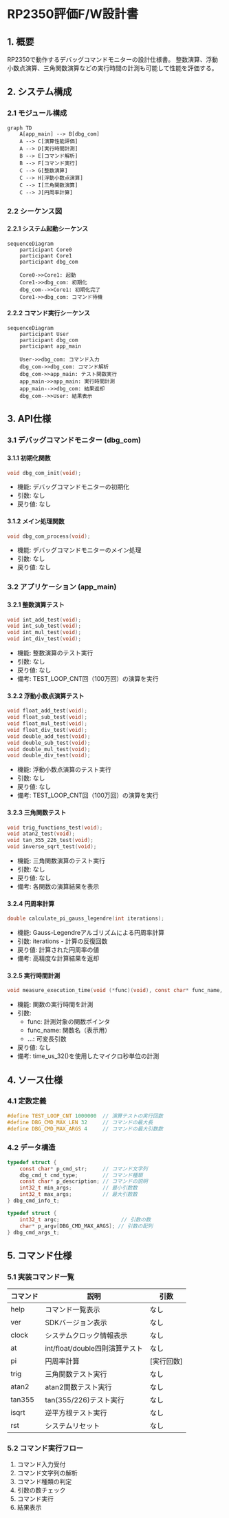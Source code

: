 # RP2350評価F/W設計書

## 1. 概要

RP2350で動作するデバッグコマンドモニターの設計仕様書。
整数演算、浮動小数点演算、三角関数演算などの実行時間の計測も可能して性能を評価する。

## 2. システム構成

### 2.1 モジュール構成

```mermaid
graph TD
    A[app_main] --> B[dbg_com]
    A --> C[演算性能評価]
    A --> D[実行時間計測]
    B --> E[コマンド解析]
    B --> F[コマンド実行]
    C --> G[整数演算]
    C --> H[浮動小数点演算]
    C --> I[三角関数演算]
    C --> J[円周率計算]
```

### 2.2 シーケンス図

#### 2.2.1 システム起動シーケンス
```mermaid
sequenceDiagram
    participant Core0
    participant Core1
    participant dbg_com
    
    Core0->>Core1: 起動
    Core1->>dbg_com: 初期化
    dbg_com-->>Core1: 初期化完了
    Core1->>dbg_com: コマンド待機
```

#### 2.2.2 コマンド実行シーケンス
```mermaid
sequenceDiagram
    participant User
    participant dbg_com
    participant app_main
    
    User->>dbg_com: コマンド入力
    dbg_com->>dbg_com: コマンド解析
    dbg_com->>app_main: テスト関数実行
    app_main->>app_main: 実行時間計測
    app_main-->>dbg_com: 結果返却
    dbg_com-->>User: 結果表示
```

## 3. API仕様

### 3.1 デバッグコマンドモニター (dbg_com)

#### 3.1.1 初期化関数
```c
void dbg_com_init(void);
```
- 機能: デバッグコマンドモニターの初期化
- 引数: なし
- 戻り値: なし

#### 3.1.2 メイン処理関数
```c
void dbg_com_process(void);
```
- 機能: デバッグコマンドモニターのメイン処理
- 引数: なし
- 戻り値: なし

### 3.2 アプリケーション (app_main)

#### 3.2.1 整数演算テスト
```c
void int_add_test(void);
void int_sub_test(void);
void int_mul_test(void);
void int_div_test(void);
```
- 機能: 整数演算のテスト実行
- 引数: なし
- 戻り値: なし
- 備考: TEST_LOOP_CNT回（100万回）の演算を実行

#### 3.2.2 浮動小数点演算テスト
```c
void float_add_test(void);
void float_sub_test(void);
void float_mul_test(void);
void float_div_test(void);
void double_add_test(void);
void double_sub_test(void);
void double_mul_test(void);
void double_div_test(void);
```
- 機能: 浮動小数点演算のテスト実行
- 引数: なし
- 戻り値: なし
- 備考: TEST_LOOP_CNT回（100万回）の演算を実行

#### 3.2.3 三角関数テスト
```c
void trig_functions_test(void);
void atan2_test(void);
void tan_355_226_test(void);
void inverse_sqrt_test(void);
```
- 機能: 三角関数演算のテスト実行
- 引数: なし
- 戻り値: なし
- 備考: 各関数の演算結果を表示

#### 3.2.4 円周率計算
```c
double calculate_pi_gauss_legendre(int iterations);
```
- 機能: Gauss-Legendreアルゴリズムによる円周率計算
- 引数: iterations - 計算の反復回数
- 戻り値: 計算された円周率の値
- 備考: 高精度な計算結果を返却

#### 3.2.5 実行時間計測
```c
void measure_execution_time(void (*func)(void), const char* func_name, ...);
```
- 機能: 関数の実行時間を計測
- 引数:
  - func: 計測対象の関数ポインタ
  - func_name: 関数名（表示用）
  - ...: 可変長引数
- 戻り値: なし
- 備考: time_us_32()を使用したマイクロ秒単位の計測

## 4. ソース仕様

### 4.1 定数定義
```c
#define TEST_LOOP_CNT 1000000  // 演算テストの実行回数
#define DBG_CMD_MAX_LEN 32     // コマンドの最大長
#define DBG_CMD_MAX_ARGS 4     // コマンドの最大引数数
```

### 4.2 データ構造
```c
typedef struct {
    const char* p_cmd_str;     // コマンド文字列
    dbg_cmd_t cmd_type;        // コマンド種類
    const char* p_description; // コマンドの説明
    int32_t min_args;          // 最小引数数
    int32_t max_args;          // 最大引数数
} dbg_cmd_info_t;

typedef struct {
    int32_t argc;                    // 引数の数
    char* p_argv[DBG_CMD_MAX_ARGS]; // 引数の配列
} dbg_cmd_args_t;
```

## 5. コマンド仕様

### 5.1 実装コマンド一覧

| コマンド | 説明 | 引数 |
|---------|------|------|
| help | コマンド一覧表示 | なし |
| ver | SDKバージョン表示 | なし |
| clock | システムクロック情報表示 | なし |
| at | int/float/double四則演算テスト | なし |
| pi | 円周率計算 | [実行回数] |
| trig | 三角関数テスト実行 | なし |
| atan2 | atan2関数テスト実行 | なし |
| tan355 | tan(355/226)テスト実行 | なし |
| isqrt | 逆平方根テスト実行 | なし |
| rst | システムリセット | なし |

### 5.2 コマンド実行フロー
1. コマンド入力受付
2. コマンド文字列の解析
3. コマンド種類の判定
4. 引数の数チェック
5. コマンド実行
6. 結果表示
